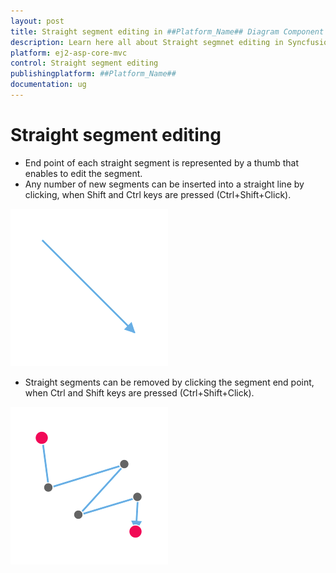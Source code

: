 ```yaml
---
layout: post
title: Straight segment editing in ##Platform_Name## Diagram Component
description: Learn here all about Straight segmnet editing in Syncfusion ##Platform_Name## Diagram component of Syncfusion Essential JS 2 and more.
platform: ej2-asp-core-mvc
control: Straight segment editing
publishingplatform: ##Platform_Name##
documentation: ug
---
```


# Straight segment editing

* End point of each straight segment is represented by a thumb that enables to edit the segment.
* Any number of new segments can be inserted into a straight line by clicking, when Shift and Ctrl keys are pressed (Ctrl+Shift+Click).

![Straight Segment Editing Addition](../images/straight-segment-add.gif)

* Straight segments can be removed by clicking the segment end point, when Ctrl and Shift keys are pressed (Ctrl+Shift+Click).

![Straight Segment Editing Remove](../images/straight-segment-remove.gif)